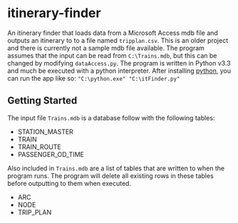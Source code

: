 # itinerary-finder
An itinerary finder that loads data from a Microsoft Access mdb file and outputs an itinerary to to a file named `tripplan.csv`.
This is an older project and there is currently not a sample mdb file available. The program assumes that the input can be read from `C:\Trains.mdb`, but this can be changed by modifying `dataAccess.py`.
The program is written in Python v3.3 and much be executed with a python interpreter.
After installing [python](https://www.python.org/downloads/), you can run the app like so:
`"C:\python.exe" "C:\itFinder.py"`

## Getting Started
The input file `Trains.mdb` is a database follow with the following tables:
 - STATION_MASTER
 - TRAIN
 - TRAIN_ROUTE
 - PASSENGER_OD_TIME

Also included in `Trains.mdb` are a list of tables that are written to when the program runs. The program will delete all existing rows in these tables before outputting to them when executed.
 - ARC
 - NODE
 - TRIP_PLAN
